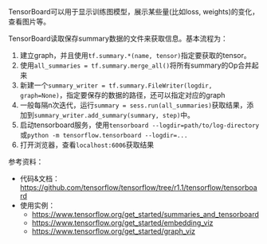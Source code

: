 TensorBoard可以用于显示训练图模型，展示某些量(比如loss, weights)的变化，查看图片等。

TensorBoard读取保存summary数据的文件来获取信息。基本流程为：

1. 建立graph，并且使用`tf.summary.*(name, tensor)`指定要获取的tensor。
1. 使用`all_summaries = tf.summary.merge_all()`将所有summary的Op合并起来
1. 新建一个`summary_writer = tf.summary.FileWriter(logdir, graph=None)`，指定要保存的数据的路径，还可以指定对应的graph
1. 一般每隔n次迭代，运行`summary = sess.run(all_summaries)`获取结果，添加到`summary_writer.add_summary(summary, step)`中。
1. 启动tensorboard服务，使用`tensorboard --logdir=path/to/log-directory`或`python -m tensorflow.tensorboard --logdir=...`
1. 打开浏览器，查看`localhost:6006`获取结果

参考资料：
* 代码&文档：https://github.com/tensorflow/tensorflow/tree/r1.1/tensorflow/tensorboard
* 使用实例：
  * https://www.tensorflow.org/get_started/summaries_and_tensorboard
  * https://www.tensorflow.org/get_started/embedding_viz
  * https://www.tensorflow.org/get_started/graph_viz
